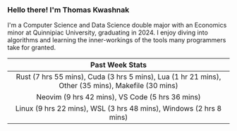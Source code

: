 
### Hello there! I'm Thomas Kwashnak

I'm a Computer Science and Data Science double major with an Economics
minor at Quinnipiac University, graduating in 2024.
I enjoy diving into algorithms and learning the inner-workings of the tools
many programmers take for granted.

| Past Week Stats |
| :---: |
| Rust (7 hrs 55 mins), Cuda (3 hrs 5 mins), Lua (1 hr 21 mins), Other (35 mins), Makefile (30 mins) |
| Neovim (9 hrs 42 mins), VS Code (5 hrs 36 mins) |
| Linux (9 hrs 22 mins), WSL (3 hrs 48 mins), Windows (2 hrs 8 mins) |

